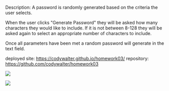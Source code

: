 Description: A password is randomly generated based on the criteria the user selects.

When the user clicks "Generate Password" they will be asked how many characters they would like to include. If it is not between 8-128 they will be asked again to select an appropriate number of characters to include.

Once all parameters have been met a random password will generate in the text field.

deployed site: https://codywalter.github.io/homework03/
repository: https://github.com/codywalter/homework03

![](./images/Password-Generator-Deployed-Site)

![](./images/Password-Generator-Deployed-Site-2)
